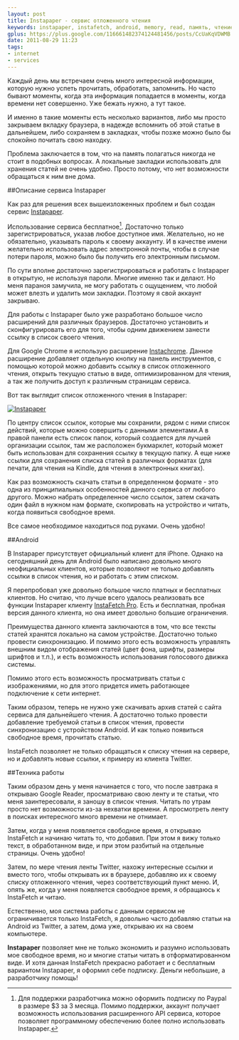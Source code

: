 ```yaml
---
layout: post
title: Instapaper - сервис отложенного чтения
keywords: instapaper, instafetch, android, memory, read, память, чтение
gplus: https://plus.google.com/116661482374124481456/posts/CcUaKqVDWMB
date: 2011-08-29 11:23
tags:
- internet
- services
---
```

Каждый день мы встречаем очень много интересной информации, которую нужно успеть прочитать, обработать, запомнить. Но часто бывают моменты, когда эта информация попадается в моменты, когда времени нет совершенно. Уже бежать нужно, а тут такое.

И именно в такие моменты есть несколько вариантов, либо мы просто закрываем вкладку браузера, в надежде вспомнить об этой статье в дальнейшем, либо сохраняем в закладках, чтобы позже можно было бы спокойно почитать свою находку.

Проблема заключается в том, что на память полагаться никогда не стоит в подобных вопросах. А локальные закладки использовать для хранения статей не очень удобно. Просто потому, что нет возможности обращаться к ним вне дома.

##Описание сервиса Instapaper

Как раз для решения всех вышеизложенных проблем и был создан сервис [Instapaper][1].

[1]: http://www.instapaper.com/
    "Instapaper"

Использование сервиса бесплатное[^1]. Достаточно только зарегистрироваться, указав любое доступное имя. Желательно, но не обязательно, указывать пароль к своему аккаунту. И в качестве имени желательно использовать адрес электронной почты, чтобы в случае потери пароля, можно было бы получить его электронным письмом.

[^1]: Для поддержки разработчика можно оформить подписку по Paypal в размере $3 за 3 месяца. Помимо поддержки, аккаунт получает возможность использования расширенного API сервиса, которое позволяет программному обеспечению более полно использовать Instapaper.

По сути вполне достаточно зарегистрироваться и работать с Instapaper в открытую, не используя пароли. Многие именно так и делают. Но меня параноя замучила, не могу работать с ощущением, что любой может влезть и удалить мои закладки. Поэтому я свой аккаунт закрываю.

Для работы с Instapaper было уже разработано большое число расширений для различных браузеров. Достаточно установить и сконфигурировать его для того, чтобы одним движением занести ссылку в список своего чтения.

Для Google Chrome я использую расширение [Instachrome][2]. Данное расширение добавляет отдельную кнопку на панель инструментов, с помощью которой можно добавить ссылку в список отложенного чтения, открыть текущую статью в виде, оптимизированном для чтения, а так же получить доступ к различным страницам сервиса.

[2]: https://chrome.google.com/webstore/detail/fldildgghjoohccppflaohodcnmlacpb
    "Instachrome - Интернет-магазин Chrome"

Вот так выглядит список отложенного чтения в Instapaper:

[![Instapaper][3]](http://static.juev.org/2011/08/instapaper.png
"Instapaper")

[3]: http://static.juev.org/2011/08/instapaper-th.png

По центру список ссылок, которые мы сохранили, рядом с ними список действий, которые можно совершить с данными элементами.А в правой панели есть список папок, который создается для лучшей организации ссылок, там же расположен букмарклет, который может быть использован для сохранения ссылку в текущую папку. А еще ниже ссылки для сохранения списка статей в различных форматах (для печати, для чтения на Kindle, для чтения в электронных книгах).

Как раз возможность скачать статьи в определенном формате - это одна из принципиальных особенностей данного сервиса от любого другого. Можно набрать определенное число ссылок, затем скачать один файл в нужном нам формате, скопировать на устройство и читать, когда появиться свободное время.

Все самое необходимое находиться под руками. Очень удобно!

##Android

В Instapaper присутствует официальный клиент для iPhone. Однако на сегодняшний день для Android было написано довольно много неофициальных клиентов, которые позволяют не только добавлять ссылки в список чтения, но и работать с этим списком.

Я перепробовал уже довольно большое число платных и бесплатных клиентов. Но считаю, что лучше всего удалось реализовать все функции Instapaper клиенту [InstaFetch Pro][4]. Есть и бесплатная, пробная версия данного клиента, но она имеет довольно большие ограничения.

[4]: https://market.android.com/details?id=pl.immortal.instafetchpro.am
    "InstaFetch Pro - Android Market"

Преимущества данного клиента заключаются в том, что все тексты статей хранятся локально на самом устройстве. Достаточно только провести синхронизацию. И помимо этого есть возможность управлять внешним видом отображения статей (цвет фона, шрифты, размеры шрифтов и т.п.), и есть возможность использования голосового движка системы.

Помимо этого есть возможность просматривать статьи с изображениями, но для этого придется иметь работающее подключение к сети интернет.

Таким образом, теперь не нужно уже скачивать архив статей с сайта сервиса для дальнейшего чтения. А достаточно только провести добавление требуемой статьи в список чтения, провести синхронизацию с устройством Android. И как только появиться свободное время, прочитать статью.

InstaFetch позволяет не только обращаться к списку чтения на сервере, но и добавлять новые ссылки, к примеру из клиента Twitter.

##Техника работы

Таким образом день у меня начинается с того, что после завтрака я открываю Google Reader, просматриваю свою ленту и те статьи, что меня заинтересовали, я заношу в список чтения.  Читать по утрам просто нет возможности из-за нехватки времени. А просмотреть ленту в поисках интересного много времени не отнимает.

Затем, когда у меня появляется свободное время, я открываю InstaFetch и начинаю читать то, что добавил. При этом я вижу только текст, в обработанном виде, и при этом разбитый на отдельные страницы. Очень удобно!

Затем, по мере чтения ленты Twitter, нахожу интересные ссылки и вместо того, чтобы открывать их в браузере, добавляю их к своему списку отложенного чтения, через соответствующий пункт меню. И, опять же, когда у меня появляется свободное время, я обращаюсь к InstaFetch и читаю.

Естественно, моя система работы с данным сервисом не ограничивается только InstaFetch, я довольно часто добавляю статьи на Android из Twitter, а затем, дома уже, открываю их на своем компьютере.

**Instapaper** позволяет мне не только экономить и разумно использовать мое свободное время, но и многие статьи читать в отформатированном виде. И хотя данная InstaFetch прекрасно работает и с бесплатным вариантом Instapaper, я оформил себе подписку. Деньги небольшие, а разработчику помощь!
